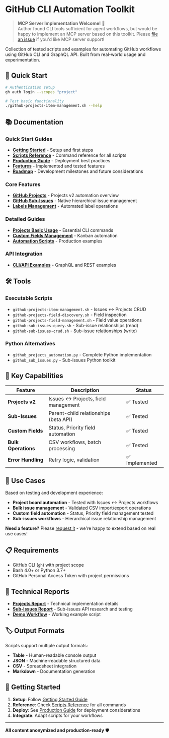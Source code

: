 # GitHub CLI Automation Toolkit

> **MCP Server Implementation Welcome!** 🚀  
> Author found CLI tools sufficient for agent workflows, but would be happy to implement an MCP server based on this toolkit. Please [file an issue](../../issues) if you'd like MCP server support!

Collection of tested scripts and examples for automating GitHub workflows using GitHub CLI and GraphQL API. Built from real-world usage and experimentation.

## 🚀 Quick Start

```bash
# Authentication setup
gh auth login --scopes "project"

# Test basic functionality
./github-projects-item-management.sh --help
```

## 📚 Documentation

### Quick Start Guides
- **[Getting Started](GETTING-STARTED.md)** - Setup and first steps
- **[Scripts Reference](SCRIPTS-REFERENCE.md)** - Command reference for all scripts
- **[Production Guide](PRODUCTION-GUIDE.md)** - Deployment best practices
- **[Features](FEATURES.md)** - Implemented and tested features
- **[Roadmap](ROADMAP.md)** - Development milestones and future considerations

### Core Features
- **[GitHub Projects](github-projects-overview.md)** - Projects v2 automation overview
- **[GitHub Sub-Issues](github-sub-issues/)** - Native hierarchical issue management
- **[Labels Management](labels-management-automation.md)** - Automated label operations

### Detailed Guides
- **[Projects Basic Usage](github-projects-basic-usage.md)** - Essential CLI commands
- **[Custom Fields Management](github-projects-custom-fields.md)** - Kanban automation
- **[Automation Scripts](github-projects-automation-scripts.md)** - Production examples

### API Integration
- **[CLI/API Examples](github-cli-api-code-snippets-samples-examples/)** - GraphQL and REST examples

## 🛠️ Tools

### Executable Scripts
- `github-projects-item-management.sh` - Issues ↔ Projects CRUD
- `github-projects-field-discovery.sh` - Field inspection  
- `github-projects-field-management.sh` - Field value operations
- `github-sub-issues-query.sh` - Sub-issue relationships (read)
- `github-sub-issues-crud.sh` - Sub-issue relationships (write)

### Python Alternatives
- `github_projects_automation.py` - Complete Python implementation
- `github_sub_issues.py` - Sub-issues Python toolkit

## 📖 Key Capabilities

| Feature | Description | Status |
|---------|-------------|--------|
| **Projects v2** | Issues ↔ Projects, field management | ✅ Tested |
| **Sub-Issues** | Parent-child relationships (beta API) | ✅ Tested |
| **Custom Fields** | Status, Priority field automation | ✅ Tested |
| **Bulk Operations** | CSV workflows, batch processing | ✅ Tested |
| **Error Handling** | Retry logic, validation | ✅ Implemented |

## 🎯 Use Cases

Based on testing and development experience:

- **Project board automation** - Tested with Issues ↔ Projects workflows
- **Bulk issue management** - Validated CSV import/export operations  
- **Custom field automation** - Status, Priority field management tested
- **Sub-issues workflows** - Hierarchical issue relationship management

**Need a feature?** Please [request it](../../issues) - we're happy to extend based on real use cases!

## 📋 Requirements

- GitHub CLI (`gh`) with project scope
- Bash 4.0+ or Python 3.7+
- GitHub Personal Access Token with project permissions

## 🔗 Technical Reports

- **[Projects Report](GITHUB_PROJECTS_AUTOMATION_REPORT.md)** - Technical implementation details
- **[Sub-Issues Report](GITHUB_SUB_ISSUES_AUTOMATION_REPORT.md)** - Sub-issues API research and testing
- **[Demo Workflow](demo_automation_workflow.sh)** - Working example script

## 🏷️ Output Formats

Scripts support multiple output formats:
- **Table** - Human-readable console output
- **JSON** - Machine-readable structured data  
- **CSV** - Spreadsheet integration
- **Markdown** - Documentation generation

## 🚦 Getting Started

1. **Setup**: Follow [Getting Started Guide](GETTING-STARTED.md)
2. **Reference**: Check [Scripts Reference](SCRIPTS-REFERENCE.md) for all commands
3. **Deploy**: See [Production Guide](PRODUCTION-GUIDE.md) for deployment considerations
4. **Integrate**: Adapt scripts for your workflows

---

**All content anonymized and production-ready** 🛡️